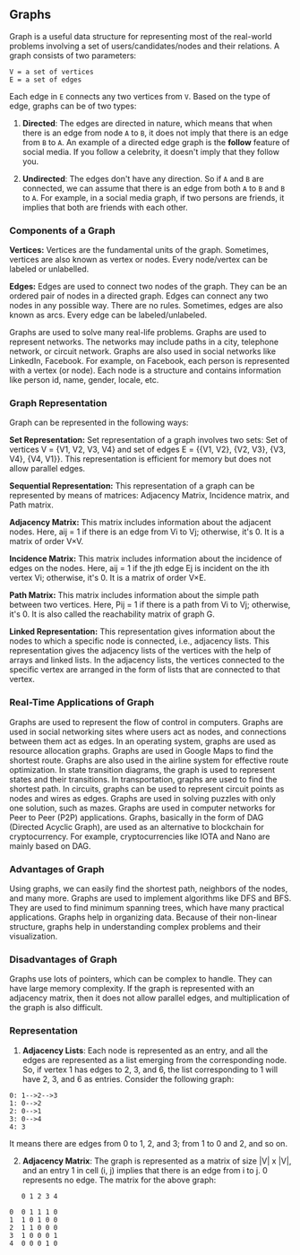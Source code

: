 ## Graphs
Graph is a useful data structure for representing most of the real-world problems involving a set of users/candidates/nodes and their relations. A graph consists of two parameters:

```
V = a set of vertices
E = a set of edges
```

Each edge in `E` connects any two vertices from `V`. Based on the type of edge, graphs can be of two types:

1. **Directed**: The edges are directed in nature, which means that when there is an edge from node `A` to `B`, it does not imply that there is an edge from `B` to `A`. An example of a directed edge graph is the **follow** feature of social media. If you follow a celebrity, it doesn't imply that they follow you.

2. **Undirected**: The edges don't have any direction. So if `A` and `B` are connected, we can assume that there is an edge from both `A` to `B` and `B` to `A`. For example, in a social media graph, if two persons are friends, it implies that both are friends with each other.

### Components of a Graph

**Vertices:** Vertices are the fundamental units of the graph. Sometimes, vertices are also known as vertex or nodes. Every node/vertex can be labeled or unlabelled.

**Edges:** Edges are used to connect two nodes of the graph. They can be an ordered pair of nodes in a directed graph. Edges can connect any two nodes in any possible way. There are no rules. Sometimes, edges are also known as arcs. Every edge can be labeled/unlabeled.

Graphs are used to solve many real-life problems. Graphs are used to represent networks. The networks may include paths in a city, telephone network, or circuit network. Graphs are also used in social networks like LinkedIn, Facebook. For example, on Facebook, each person is represented with a vertex (or node). Each node is a structure and contains information like person id, name, gender, locale, etc.

### Graph Representation

Graph can be represented in the following ways:

**Set Representation:** Set representation of a graph involves two sets: Set of vertices V = {V1, V2, V3, V4} and set of edges E = {{V1, V2}, {V2, V3}, {V3, V4}, {V4, V1}}. This representation is efficient for memory but does not allow parallel edges.

**Sequential Representation:** This representation of a graph can be represented by means of matrices: Adjacency Matrix, Incidence matrix, and Path matrix.

**Adjacency Matrix:** This matrix includes information about the adjacent nodes. Here, aij = 1 if there is an edge from Vi to Vj; otherwise, it's 0. It is a matrix of order V×V.

**Incidence Matrix:** This matrix includes information about the incidence of edges on the nodes. Here, aij = 1 if the jth edge Ej is incident on the ith vertex Vi; otherwise, it's 0. It is a matrix of order V×E.

**Path Matrix:** This matrix includes information about the simple path between two vertices. Here, Pij = 1 if there is a path from Vi to Vj; otherwise, it's 0. It is also called the reachability matrix of graph G.

**Linked Representation:** This representation gives information about the nodes to which a specific node is connected, i.e., adjacency lists. This representation gives the adjacency lists of the vertices with the help of arrays and linked lists. In the adjacency lists, the vertices connected to the specific vertex are arranged in the form of lists that are connected to that vertex.

### Real-Time Applications of Graph

Graphs are used to represent the flow of control in computers.
Graphs are used in social networking sites where users act as nodes, and connections between them act as edges.
In an operating system, graphs are used as resource allocation graphs.
Graphs are used in Google Maps to find the shortest route.
Graphs are also used in the airline system for effective route optimization.
In state transition diagrams, the graph is used to represent states and their transitions.
In transportation, graphs are used to find the shortest path.
In circuits, graphs can be used to represent circuit points as nodes and wires as edges.
Graphs are used in solving puzzles with only one solution, such as mazes.
Graphs are used in computer networks for Peer to Peer (P2P) applications.
Graphs, basically in the form of DAG (Directed Acyclic Graph), are used as an alternative to blockchain for cryptocurrency. For example, cryptocurrencies like IOTA and Nano are mainly based on DAG.

### Advantages of Graph

Using graphs, we can easily find the shortest path, neighbors of the nodes, and many more.
Graphs are used to implement algorithms like DFS and BFS.
They are used to find minimum spanning trees, which have many practical applications.
Graphs help in organizing data.
Because of their non-linear structure, graphs help in understanding complex problems and their visualization.

### Disadvantages of Graph

Graphs use lots of pointers, which can be complex to handle.
They can have large memory complexity.
If the graph is represented with an adjacency matrix, then it does not allow parallel edges, and multiplication of the graph is also difficult.

### Representation

1. **Adjacency Lists**: Each node is represented as an entry, and all the edges are represented as a list emerging from the corresponding node. So, if vertex 1 has edges to 2, 3, and 6, the list corresponding to 1 will have 2, 3, and 6 as entries. Consider the following graph:

```
0: 1-->2-->3
1: 0-->2
2: 0-->1
3: 0-->4
4: 3
```

It means there are edges from 0 to 1, 2, and 3; from 1 to 0 and 2, and so on.

2. **Adjacency Matrix**: The graph is represented as a matrix of size |V| x |V|, and an entry 1 in cell (i, j) implies that there is an edge from i to j. 0 represents no edge. The matrix for the above graph:

```
   0 1 2 3 4

0  0 1 1 1 0
1  1 0 1 0 0
2  1 1 0 0 0
3  1 0 0 0 1
4  0 0 0 1 0
```
